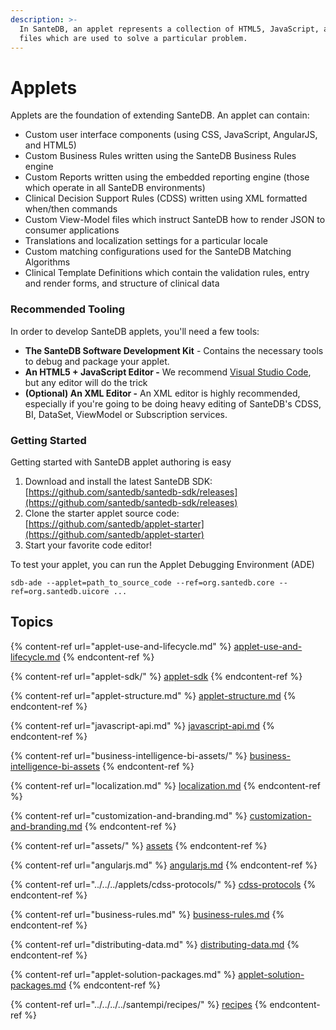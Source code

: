 ```yaml
---
description: >-
  In SanteDB, an applet represents a collection of HTML5, JavaScript, and XML
  files which are used to solve a particular problem.
---
```


# Applets

Applets are the foundation of extending SanteDB. An applet can contain:

* Custom user interface components (using CSS, JavaScript, AngularJS, and HTML5)
* Custom Business Rules written using the SanteDB Business Rules engine
* Custom Reports written using the embedded reporting engine (those which operate in all SanteDB environments)
* Clinical Decision Support Rules (CDSS) written using XML formatted when/then commands
* Custom View-Model files which instruct SanteDB how to render JSON to consumer applications
* Translations and localization settings for a particular locale
* Custom matching configurations used for the SanteDB Matching Algorithms
* Clinical Template Definitions which contain the validation rules, entry and render forms, and structure of clinical data

### Recommended Tooling

In order to develop SanteDB applets, you'll need a few tools:

* **The SanteDB Software Development Kit** - Contains the necessary tools to debug and package your applet.
* **An HTML5 + JavaScript Editor -** We recommend [Visual Studio Code](https://code.visualstudio.com/), but any editor will do the trick
* **(Optional) An XML Editor -** An XML editor is highly recommended, especially if you're going to be doing heavy editing of SanteDB's CDSS, BI, DataSet, ViewModel or Subscription services.

### Getting Started

Getting started with SanteDB applet authoring is easy

1. Download and install the latest SanteDB SDK: [https://github.com/santedb/santedb-sdk/releases](https://github.com/santedb/santedb-sdk/releases)
2. Clone the starter applet source code: [https://github.com/santedb/applet-starter](https://github.com/santedb/applet-starter)
3. Start your favorite code editor!

To test your applet, you can run the Applet Debugging Environment (ADE)&#x20;

```
sdb-ade --applet=path_to_source_code --ref=org.santedb.core --ref=org.santedb.uicore ...
```

## Topics

{% content-ref url="applet-use-and-lifecycle.md" %}
[applet-use-and-lifecycle.md](applet-use-and-lifecycle.md)
{% endcontent-ref %}

{% content-ref url="applet-sdk/" %}
[applet-sdk](applet-sdk/)
{% endcontent-ref %}

{% content-ref url="applet-structure.md" %}
[applet-structure.md](applet-structure.md)
{% endcontent-ref %}

{% content-ref url="javascript-api.md" %}
[javascript-api.md](javascript-api.md)
{% endcontent-ref %}

{% content-ref url="business-intelligence-bi-assets/" %}
[business-intelligence-bi-assets](business-intelligence-bi-assets/)
{% endcontent-ref %}

{% content-ref url="localization.md" %}
[localization.md](localization.md)
{% endcontent-ref %}

{% content-ref url="customization-and-branding.md" %}
[customization-and-branding.md](customization-and-branding.md)
{% endcontent-ref %}

{% content-ref url="assets/" %}
[assets](assets/)
{% endcontent-ref %}

{% content-ref url="angularjs.md" %}
[angularjs.md](angularjs.md)
{% endcontent-ref %}

{% content-ref url="../../../applets/cdss-protocols/" %}
[cdss-protocols](../../../applets/cdss-protocols/)
{% endcontent-ref %}

{% content-ref url="business-rules.md" %}
[business-rules.md](business-rules.md)
{% endcontent-ref %}

{% content-ref url="distributing-data.md" %}
[distributing-data.md](distributing-data.md)
{% endcontent-ref %}

{% content-ref url="applet-solution-packages.md" %}
[applet-solution-packages.md](applet-solution-packages.md)
{% endcontent-ref %}

{% content-ref url="../../../../santempi/recipes/" %}
[recipes](../../../../santempi/recipes/)
{% endcontent-ref %}
